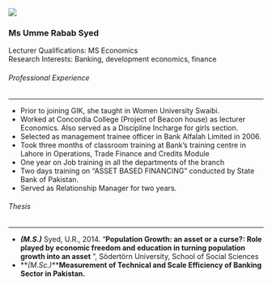 [![](https://giki.edu.pk/wp-content/uploads/2019/11/IMG_20240101_133632-222x300.jpg)](https://giki.edu.pk/wp-content/uploads/2019/11/IMG_20240101_133632-scaled.jpg)
### Ms Umme Rabab Syed
Lecturer
Qualifications: MS Economics  
Research Interests: Banking, development economics, finance
###### Professional Experience
* * *
  * Prior to joining GIK, she taught in Women University Swaibi.
  * Worked at Concordia College (Project of Beacon house) as lecturer Economics. Also served as a Discipline Incharge for girls section.
  * Selected as management trainee officer in Bank Alfalah Limited in 2006.
  * Took three months of classroom training at Bank’s training centre in Lahore in Operations, Trade Finance and Credits Module
  * One year on Job training in all the departments of the branch
  * Two days training on “ASSET BASED FINANCING” conducted by State Bank of Pakistan.
  * Served as Relationship Manager for two years.


###### Thesis
* * *
  * **_(M.S.)_** Syed, U.R., 2014. “**Population Growth: an asset or a curse?: Role played by economic freedom and education in turning population growth into an asset** ”, Södertörn University, School of Social Sciences
  * **_(M.Sc.)_****Measurement of Technical and Scale Efficiency of Banking Sector in Pakistan.**


